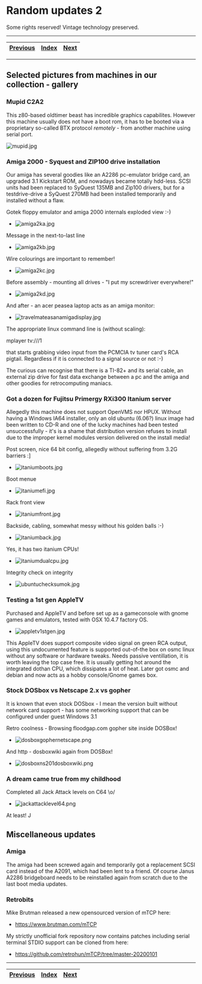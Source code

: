 # Random updates 2
Some rights reserved! Vintage technology preserved.

---

[Previous](../i8080emulatorinbash) | [Index](../../../../) | [Next](../coronamsdoscrashesqemu)
--- | --- | ---

---

## Selected pictures from machines in our collection - gallery

### Mupid C2A2

This z80-based oldtimer beast has incredible graphics capabilites. However this machine usually does not have a boot rom, it has to be booted via a proprietary so-called BTX protocol *remotely* - from another machine using serial port.

![mupid.jpg](mupid.jpg)

### Amiga 2000 - Syquest and ZIP100 drive installation

Our amiga has several goodies like an A2286 pc-emulator bridge card, an upgraded 3.1 Kickstart ROM, and nowadays became totally hdd-less. SCSI units had been replaced to SyQuest 135MB and Zip100 drivers, but for a testdrive-drive a SyQuest 270MB had been installed temporarily and installed without a flaw.

Gotek floppy emulator and amiga 2000 internals exploded view :-)

- ![amiga2ka.jpg](amiga2ka.jpg)

Message in the next-to-last line

- ![amiga2kb.jpg](amiga2kb.jpg)

Wire colourings are important to remember!

- ![amiga2kc.jpg](amiga2kc.jpg)

Before assembly - mounting all drives - "I put my screwdriver everywhere!"

- ![amiga2kd.jpg](amiga2kd.jpg)

And after - an acer peasea laptop acts as an amiga monitor:

- ![travelmateasanamigadisplay.jpg](travelmateasanamigadisplay.jpg)

The appropriate linux command line is (without scaling):

 mplayer tv:///1

that starts grabbing video input from the PCMCIA tv tuner card's RCA pigtail. Regardless if it is connected to a signal source or not :-)

The curious can recognise that there is a TI-82+ and its serial cable, an external zip drive for fast data exchange between a pc and the amiga and other goodies for retrocomputing maniacs.

### Got a dozen for Fujitsu Primergy RXi300 Itanium server

Allegedly this machine does not support OpenVMS nor HPUX. Without having a Windows IA64 installer, only an old ubuntu (6.06?) linux image had been written to CD-R and one of the lucky machines had been tested unsuccessfully - it's is a shame that distribution version refuses to install due to the improper kernel modules version delivered on the install media!

Post screen, nice 64 bit config, allegedly without suffering from 3.2G barriers :]

- ![itaniumboots.jpg](itaniumboots.jpg)

Boot menue

- ![itaniumefi.jpg](itaniumefi.jpg)

Rack front view

- ![itaniumfront.jpg](itaniumfront.jpg)

Backside, cabling, somewhat messy without his golden balls :-)

- ![itaniumback.jpg](itaniumback.jpg)

Yes, it has two itanium CPUs!

- ![itaniumdualcpu.jpg](itaniumdualcpu.jpg)

Integrity check on integrity

- ![ubuntuchecksumok.jpg](ubuntuchecksumok.jpg)

### Testing a 1st gen AppleTV

Purchased and AppleTV and before set up as a gameconsole with gnome games and emulators, tested with OSX 10.4.7 factory OS.

- ![appletv1stgen.jpg](appletv1stgen.jpg)

This AppleTV does support composite video signal on green RCA output, using this undocumented feature is supported out-of-the box on osmc linux without any software or hardware tweaks. Needs passive ventillation, it is worth leaving the top case free. It is usually getting hot around the integrated dothan CPU, which dissipates a lot of heat. Later got osmc and debian and now acts as a hobby console/Gnome games box.

### Stock DOSbox vs Netscape 2.x vs gopher

It is known that even stock DOSbox - I mean the version built without network card support - has some networking support that can be configured under guest Windows 3.1

Retro coolness - Browsing floodgap.com gopher site inside DOSBox!

- ![dosboxgophernetscape.png](dosboxgophernetscape.png)

And http - dosboxwiki again from DOSBox!

- ![dosboxns201dosboxwiki.png](dosboxns201dosboxwiki.png)

### A dream came true from my childhood

Completed all Jack Attack levels on C64 \o/

- ![jackattacklevel64.png](jackattacklevel64.png)

At least! J

## Miscellaneous updates

### Amiga

The amiga had been screwed again and temporarily got a replacement SCSI card instead of the A2091, which had been lent to a friend. Of course Janus A2286 bridgeboard needs to be reinstalled again from scratch due to the last boot media updates.

### Retrobits

Mike Brutman released a new opensourced version of mTCP here:

- https://www.brutman.com/mTCP

My strictly unofficial fork repository now contains patches including serial terminal STDIO support can be cloned from here:

- https://github.com/retrohun/mTCP/tree/master-20200101

---

[Previous](../i8080emulatorinbash) | [Index](../../../../) | [Next](../coronamsdoscrashesqemu)
--- | --- | ---
